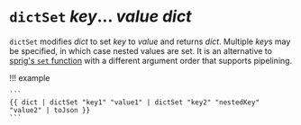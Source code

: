 # `dictSet` *key*... *value* *dict*

`dictSet` modifies *dict* to set *key* to *value* and returns *dict*. Multiple
*key*s may be specified, in which case nested values are set. It is an
alternative to [sprig's `set`
function](http://masterminds.github.io/sprig/dicts.html) with a different
argument order that supports pipelining.

!!! example

    ```
    {{ dict | dictSet "key1" "value1" | dictSet "key2" "nestedKey" "value2" | toJson }}
    ```

